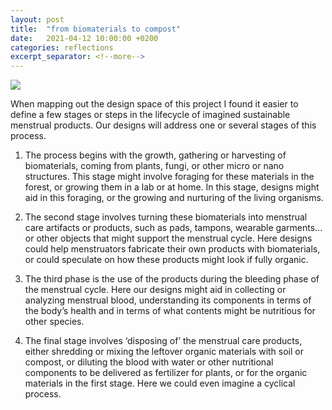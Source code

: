 ```yaml
---
layout: post
title:  "from biomaterials to compost"
date:   2021-04-12 10:00:00 +0200
categories: reflections
excerpt_separator: <!--more-->
---
```


![](/menstrual-care-blog/assets/images/process-01.png)

When mapping out the design space of this project I found it easier to define a few stages or steps in the lifecycle of imagined sustainable menstrual products. Our designs will address one or several stages of this process.

1. The process begins with the growth, gathering or harvesting of biomaterials, coming from plants, fungi, or other micro or nano structures. This stage might involve foraging for these materials in the forest, or growing them in a lab or at home. In this stage, designs might aid in this foraging, or the growing and nurturing of the living organisms.

2. The second stage involves turning these biomaterials into menstrual care artifacts or products, such as pads, tampons, wearable garments... or other objects that might support the menstrual cycle. Here designs could help menstruators fabricate their own products with biomaterials, or could speculate on how these products might look if fully organic.

3. The third phase is the use of the products during the bleeding phase of the menstrual cycle. Here our designs might aid in collecting or analyzing menstrual blood, understanding its components in terms of the body’s health and in terms of what contents might be nutritious for other species.

4. The final stage involves ‘disposing of’ the menstrual care products, either shredding or mixing the leftover organic materials with soil or compost, or diluting the blood with water or other nutritional components to be delivered as fertilizer for plants, or for the organic materials in the first stage. Here we could even imagine a cyclical process.